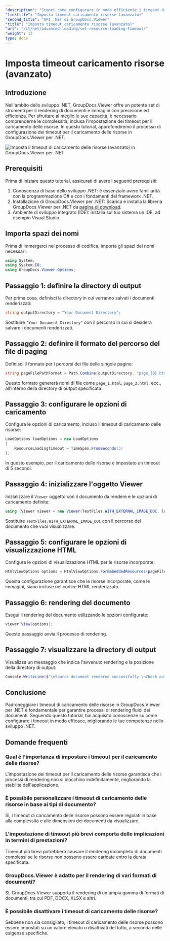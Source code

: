 ```yaml
---
"description": "Scopri come configurare in modo efficiente i timeout di caricamento delle risorse in GroupDocs.Viewer per .NET. Gestisci il rendering dei documenti con precisione e stabilità."
"linktitle": "Imposta timeout caricamento risorse (avanzato)"
"second_title": "API .NET di GroupDocs.Viewer"
"title": "Imposta timeout caricamento risorse (avanzato)"
"url": "/it/net/advanced-loading/set-resource-loading-timeout/"
"weight": 13
type: docs
---
```

# Imposta timeout caricamento risorse (avanzato)

## Introduzione
Nell'ambito dello sviluppo .NET, GroupDocs.Viewer offre un potente set di strumenti per il rendering di documenti e immagini con precisione ed efficienza. Per sfruttare al meglio le sue capacità, è necessario comprenderne le complessità, inclusa l'impostazione dei timeout per il caricamento delle risorse. In questo tutorial, approfondiremo il processo di configurazione dei timeout per il caricamento delle risorse in GroupDocs.Viewer per .NET.

![Imposta il timeout di caricamento delle risorse (avanzato) in GroupDocs.Viewer per .NET](/viewer/advanced-loading/set-resource-loading-timeout-img.png)

## Prerequisiti
Prima di iniziare questo tutorial, assicurati di avere i seguenti prerequisiti:
1. Conoscenza di base dello sviluppo .NET: è essenziale avere familiarità con la programmazione C# e con i fondamenti del framework .NET.
2. Installazione di GroupDocs.Viewer per .NET: Scarica e installa la libreria GroupDocs.Viewer per .NET da [pagina di download](https://releases.groupdocs.com/viewer/net/).
3. Ambiente di sviluppo integrato (IDE): installa sul tuo sistema un IDE, ad esempio Visual Studio.

## Importa spazi dei nomi
Prima di immergerci nel processo di codifica, importa gli spazi dei nomi necessari:
```csharp
using System;
using System.IO;
using GroupDocs.Viewer.Options;
```

## Passaggio 1: definire la directory di output
Per prima cosa, definisci la directory in cui verranno salvati i documenti renderizzati:
```csharp
string outputDirectory = "Your Document Directory";
```
Sostituire `"Your Document Directory"` con il percorso in cui si desidera salvare i documenti renderizzati.
## Passaggio 2: definire il formato del percorso del file di paging
Definisci il formato per i percorsi dei file delle singole pagine:
```csharp
string pageFilePathFormat = Path.Combine(outputDirectory, "page_{0}.html");
```
Questo formato genererà nomi di file come `page_1.html`, `page_2.html`, ecc., all'interno della directory di output specificata.
## Passaggio 3: configurare le opzioni di caricamento
Configura le opzioni di caricamento, incluso il timeout di caricamento delle risorse:
```csharp
LoadOptions loadOptions = new LoadOptions
{
    ResourceLoadingTimeout = TimeSpan.FromSeconds(5)
};
```
In questo esempio, per il caricamento delle risorse è impostato un timeout di 5 secondi.
## Passaggio 4: inizializzare l'oggetto Viewer
Inizializzare il `Viewer` oggetto con il documento da rendere e le opzioni di caricamento definite:
```csharp
using (Viewer viewer = new Viewer(TestFiles.WITH_EXTERNAL_IMAGE_DOC, loadOptions))
```
Sostituire `TestFiles.WITH_EXTERNAL_IMAGE_DOC` con il percorso del documento che vuoi visualizzare.
## Passaggio 5: configurare le opzioni di visualizzazione HTML
Configura le opzioni di visualizzazione HTML per le risorse incorporate:
```csharp
HtmlViewOptions options = HtmlViewOptions.ForEmbeddedResources(pageFilePathFormat);
```
Questa configurazione garantisce che le risorse incorporate, come le immagini, siano incluse nel codice HTML renderizzato.
## Passaggio 6: rendering del documento
Esegui il rendering del documento utilizzando le opzioni configurate:
```csharp
viewer.View(options);
```
Questo passaggio avvia il processo di rendering.
## Passaggio 7: visualizzare la directory di output
Visualizza un messaggio che indica l'avvenuto rendering e la posizione della directory di output:
```csharp
Console.WriteLine($"\nSource document rendered successfully.\nCheck output in {outputDirectory}.");
```

## Conclusione
Padroneggiare i timeout di caricamento delle risorse in GroupDocs.Viewer per .NET è fondamentale per garantire processi di rendering fluidi dei documenti. Seguendo questo tutorial, hai acquisito conoscenze su come configurare i timeout in modo efficace, migliorando le tue competenze nello sviluppo .NET.
## Domande frequenti
### Qual è l'importanza di impostare i timeout per il caricamento delle risorse?
L'impostazione dei timeout per il caricamento delle risorse garantisce che i processi di rendering non si blocchino indefinitamente, migliorando la stabilità dell'applicazione.
### È possibile personalizzare i timeout di caricamento delle risorse in base ai tipi di documento?
Sì, i timeout di caricamento delle risorse possono essere regolati in base alla complessità e alle dimensioni dei documenti da visualizzare.
### L'impostazione di timeout più brevi comporta delle implicazioni in termini di prestazioni?
Timeout più brevi potrebbero causare il rendering incompleto di documenti complessi se le risorse non possono essere caricate entro la durata specificata.
### GroupDocs.Viewer è adatto per il rendering di vari formati di documenti?
Sì, GroupDocs.Viewer supporta il rendering di un'ampia gamma di formati di documenti, tra cui PDF, DOCX, XLSX e altri.
### È possibile disattivare i timeout di caricamento delle risorse?
Sebbene non sia consigliato, i timeout di caricamento delle risorse possono essere impostati su un valore elevato o disattivati del tutto, a seconda delle esigenze specifiche.